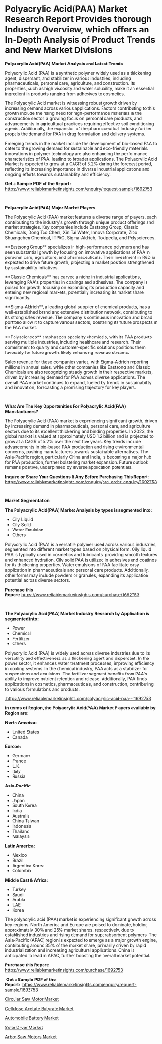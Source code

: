 <p><h1>Polyacrylic Acid(PAA) Market Research Report Provides thorough Industry Overview, which offers an In-Depth Analysis of Product Trends and New Market Divisions</h1></p><p><strong>Polyacrylic Acid(PAA) Market Analysis and Latest Trends</strong></p>
<p><p>Polyacrylic Acid (PAA) is a synthetic polymer widely used as a thickening agent, dispersant, and stabilizer in various industries, including pharmaceuticals, personal care, agriculture, and construction. Its properties, such as high viscosity and water solubility, make it an essential ingredient in products ranging from adhesives to cosmetics.</p><p>The Polyacrylic Acid market is witnessing robust growth driven by increasing demand across various applications. Factors contributing to this growth include the rising need for high-performance materials in the construction sector, a growing focus on personal care products, and advancements in agricultural practices requiring effective soil conditioning agents. Additionally, the expansion of the pharmaceutical industry further propels the demand for PAA in drug formulation and delivery systems.</p><p>Emerging trends in the market include the development of bio-based PAA to cater to the growing demand for sustainable and eco-friendly materials. Innovations in polymer technology are also enhancing the performance characteristics of PAA, leading to broader applications. The Polyacrylic Acid Market is expected to grow at a CAGR of 8.2% during the forecast period, reflecting its increasing importance in diverse industrial applications and ongoing efforts towards sustainability and efficiency.</p></p>
<p><strong>Get a Sample PDF of the Report:&nbsp;</strong> <a href="https://www.reliablemarketinsights.com/enquiry/request-sample/1692753?utm_campaign=1772&utm_medium=2&utm_source=Github&utm_content=ia&utm_term=20102024&utm_id=polyacrylic-acidpaa">https://www.reliablemarketinsights.com/enquiry/request-sample/1692753</a></p>
<p>&nbsp;</p>
<p><strong>Polyacrylic Acid(PAA) Major Market Players</strong></p>
<p><p>The Polyacrylic Acid (PAA) market features a diverse range of players, each contributing to the industry's growth through unique product offerings and market strategies. Key companies include Eastsong Group, Classic Chemicals, Dong Tao Chem, Xin Tai Water, Innova Corporate, Zibo Shuangchen Chemical, ITPAC, Sigma-Aldrich, Toxipedia, and Polysciences.</p><p>**Eastsong Group** specializes in high-performance polymers and has seen substantial growth by focusing on innovative applications of PAA in personal care, agriculture, and pharmaceuticals. Their investment in R&D is expected to drive future growth, projecting a market position strengthened by sustainability initiatives.</p><p>**Classic Chemicals** has carved a niche in industrial applications, leveraging PAA's properties in coatings and adhesives. The company is poised for growth, focusing on expanding its production capacity and entering new regional markets, potentially increasing its market share significantly.</p><p>**Sigma-Aldrich**, a leading global supplier of chemical products, has a well-established brand and extensive distribution network, contributing to its strong sales revenue. The company's continuous innovation and broad portfolio allow it to capture various sectors, bolstering its future prospects in the PAA market.</p><p>**Polysciences** emphasizes specialty chemicals, with its PAA products serving multiple industries, including healthcare and research. Their commitment to quality and customer-specific solutions positions them favorably for future growth, likely enhancing revenue streams.</p><p>Sales revenue for these companies varies, with Sigma-Aldrich reporting millions in annual sales, while other companies like Eastsong and Classic Chemicals are also recognizing steady growth in their respective markets, driven by increasing demand for PAA across diverse applications. The overall PAA market continues to expand, fueled by trends in sustainability and innovation, forecasting a promising trajectory for key players.</p></p>
<p>&nbsp;</p>
<p><strong>What Are The Key Opportunities For Polyacrylic Acid(PAA) Manufacturers?</strong></p>
<p><p>The Polyacrylic Acid (PAA) market is experiencing significant growth, driven by increasing demand in pharmaceuticals, personal care, and agriculture sectors due to its excellent thickening and binding properties. In 2023, the global market is valued at approximately USD 1.2 billion and is projected to grow at a CAGR of 5.2% over the next five years. Key trends include advancements in bio-based PAA production and rising environmental concerns, pushing manufacturers towards sustainable alternatives. The Asia-Pacific region, particularly China and India, is becoming a major hub for PAA production, further bolstering market expansion. Future outlook remains positive, underpinned by diverse application potentials.</p></p>
<p><strong>Inquire or Share Your Questions If Any Before Purchasing This Report:</strong> <a href="https://www.reliablemarketinsights.com/enquiry/pre-order-enquiry/1692753?utm_campaign=1772&utm_medium=2&utm_source=Github&utm_content=ia&utm_term=20102024&utm_id=polyacrylic-acidpaa">https://www.reliablemarketinsights.com/enquiry/pre-order-enquiry/1692753</a></p>
<p>&nbsp;</p>
<p><strong>Market Segmentation</strong></p>
<p><strong>The Polyacrylic Acid(PAA) Market Analysis by types is segmented into:</strong></p>
<p><ul><li>Oily Liquid</li><li>Oily Solid</li><li>Water Emulsion</li><li>Others</li></ul></p>
<p><p>Polyacrylic Acid (PAA) is a versatile polymer used across various industries, segmented into different market types based on physical form. Oily liquid PAA is typically used in cosmetics and lubricants, providing smooth textures and enhanced hydration. Oily solid PAA is utilized in adhesives and coatings for its thickening properties. Water emulsions of PAA facilitate easy application in pharmaceuticals and personal care products. Additionally, other forms may include powders or granules, expanding its application potential across diverse sectors.</p></p>
<p><strong>Purchase this Report:&nbsp;</strong><a href="https://www.reliablemarketinsights.com/purchase/1692753?utm_campaign=1772&utm_medium=2&utm_source=Github&utm_content=ia&utm_term=20102024&utm_id=polyacrylic-acidpaa">https://www.reliablemarketinsights.com/purchase/1692753</a></p>
<p>&nbsp;</p>
<p><strong>The Polyacrylic Acid(PAA) Market Industry Research by Application is segmented into:</strong></p>
<p><ul><li>Power</li><li>Chemical</li><li>Fertilizer</li><li>Others</li></ul></p>
<p><p>Polyacrylic Acid (PAA) is widely used across diverse industries due to its versatility and effectiveness as a thickening agent and dispersant. In the power sector, it enhances water treatment processes, improving efficiency in cooling systems. In the chemical industry, PAA acts as a stabilizer for suspensions and emulsions. The fertilizer segment benefits from PAA's ability to improve nutrient retention and release. Additionally, PAA finds applications in cosmetics, pharmaceuticals, and construction, contributing to various formulations and products.</p></p>
<p><a href="https://www.reliablemarketinsights.com/polyacrylic-acid-paa--r1692753?utm_campaign=1772&utm_medium=2&utm_source=Github&utm_content=ia&utm_term=20102024&utm_id=polyacrylic-acidpaa">&nbsp;https://www.reliablemarketinsights.com/polyacrylic-acid-paa--r1692753</a></p>
<p><strong>In terms of Region, the Polyacrylic Acid(PAA) Market Players available by Region are:</strong></p>
<p>
    <p> <strong> North America: </strong>
        <ul>
            <li>United States</li>
            <li>Canada</li>
        </ul>
        </p> 
    <p> <strong> Europe: </strong>
        <ul>
            <li>Germany</li>
            <li>France</li>
            <li>U.K.</li>
            <li>Italy</li>
            <li>Russia</li>
        </ul>
        </p> 
    <p> <strong> Asia-Pacific: </strong>
        <ul>
            <li>China</li>
            <li>Japan</li>
            <li>South Korea</li>
            <li>India</li>
            <li>Australia</li>
            <li>China Taiwan</li>
            <li>Indonesia</li>
            <li>Thailand</li>
            <li>Malaysia</li>
        </ul>
        </p> 
    <p> <strong> Latin America: </strong>
        <ul>
            <li>Mexico</li>
            <li>Brazil</li>
            <li>Argentina Korea</li>
            <li>Colombia</li>
        </ul>
        </p> 
    <p> <strong> Middle East & Africa: </strong>
        <ul>
            <li>Turkey</li>
            <li>Saudi</li>
            <li>Arabia</li>
            <li>UAE</li>
            <li>Korea</li>
        </ul>
    </p>
    </p>
<p><p>The polyacrylic acid (PAA) market is experiencing significant growth across key regions. North America and Europe are poised to dominate, holding approximately 30% and 25% market shares, respectively, due to established industries and rising demand for superabsorbent polymers. The Asia-Pacific (APAC) region is expected to emerge as a major growth engine, contributing around 35% of the market share, primarily driven by rapid industrialization and increasing agricultural applications. China is anticipated to lead in APAC, further boosting the overall market potential.</p></p>
<p><strong>Purchase this Report: </strong><a href="https://www.reliablemarketinsights.com/purchase/1692753?utm_campaign=1772&utm_medium=2&utm_source=Github&utm_content=ia&utm_term=20102024&utm_id=polyacrylic-acidpaa">https://www.reliablemarketinsights.com/purchase/1692753</a></p>
<p>&nbsp;<strong>Get a Sample PDF of the Report:&nbsp;&nbsp;</strong><a href="https://www.reliablemarketinsights.com/enquiry/request-sample/1692753?utm_campaign=1772&utm_medium=2&utm_source=Github&utm_content=ia&utm_term=20102024&utm_id=polyacrylic-acidpaa">https://www.reliablemarketinsights.com/enquiry/request-sample/1692753</a></p>
<p><strong></strong></p>
<p><p><a href="https://www.linkedin.com/pulse/circular-saw-motor-market-outlook-forecast-from-2024-2031-rkhbc?utm_campaign=1772&utm_medium=2&utm_source=Github&utm_content=ia&utm_term=20102024&utm_id=polyacrylic-acidpaa">Circular Saw Motor Market</a></p><p><a href="https://github.com/ParvinKhatun77/Market-Research-Report-List-1/blob/main/cellulose-acetate-butyrate-market.md?utm_campaign=1772&utm_medium=2&utm_source=Github&utm_content=ia&utm_term=20102024&utm_id=polyacrylic-acidpaa">Cellulose Acetate Butyrate Market</a></p><p><a href="https://www.linkedin.com/pulse/automobile-battery-market-size-type-product-global-industry-vfcff?utm_campaign=1772&utm_medium=2&utm_source=Github&utm_content=ia&utm_term=20102024&utm_id=polyacrylic-acidpaa">Automobile Battery Market</a></p><p><a href="https://www.linkedin.com/pulse/strategic-roadmap-global-solar-dryer-market-insights-opportunities-xqj0c?utm_campaign=1772&utm_medium=2&utm_source=Github&utm_content=ia&utm_term=20102024&utm_id=polyacrylic-acidpaa">Solar Dryer Market</a></p><p><a href="https://www.linkedin.com/pulse/arbor-saw-motors-market-maturity-analysis-regional-disparities-wopic?utm_campaign=1772&utm_medium=2&utm_source=Github&utm_content=ia&utm_term=20102024&utm_id=polyacrylic-acidpaa">Arbor Saw Motors Market</a></p></p>